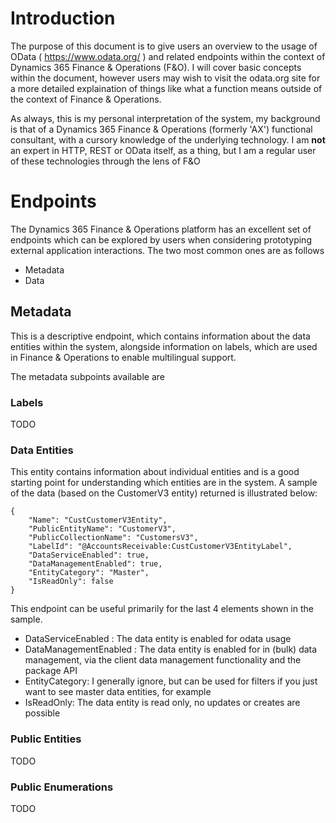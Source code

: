 # Introduction
The purpose of this document is to give users an overview to the usage of OData ( https://www.odata.org/ ) and related endpoints within the context of Dynamics 365 Finance & Operations (F&O). I will cover basic concepts within the document, however users may wish to visit the odata.org site for a more detailed explaination of things like what a function means outside of the context of Finance & Operations.

As always, this is my personal interpretation of the system, my background is that of a Dynamics 365 Finance & Operations (formerly 'AX') functional consultant, with a cursory knowledge of the underlying technology. I am **not** an expert in HTTP, REST or OData itself, as a thing, but I am a regular user of these technologies through the lens of F&O

# Endpoints
The Dynamics 365 Finance & Operations platform has an excellent set of endpoints which can be explored by users when considering prototyping external application interactions. The two most common ones are as follows

- Metadata
- Data

## Metadata
This is a descriptive endpoint, which contains information about the data entities within the system, alongside information on labels, which are used in Finance & Operations to enable multilingual support.

The metadata subpoints available are

### Labels
TODO

### Data Entities
This entity contains information about individual entities and is a good starting point for understanding which entities are in the system.
A sample of the data (based on the CustomerV3 entity) returned is illustrated below:


    {
        "Name": "CustCustomerV3Entity",
        "PublicEntityName": "CustomerV3",
        "PublicCollectionName": "CustomersV3",
        "LabelId": "@AccountsReceivable:CustCustomerV3EntityLabel",
        "DataServiceEnabled": true,
        "DataManagementEnabled": true,
        "EntityCategory": "Master",
        "IsReadOnly": false
    }


This endpoint can be useful primarily for the last 4 elements shown in the sample.

- DataServiceEnabled : The data entity is enabled for odata usage
- DataManagementEnabled : The data entity is enabled for in (bulk) data management, via the client data management functionality and the package API
- EntityCategory: I generally ignore, but can be used for filters if you just want to see master data entities, for example
- IsReadOnly: The data entity is read only, no updates or creates are possible



### Public Entities
TODO

### Public Enumerations
TODO
